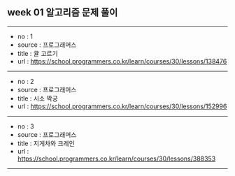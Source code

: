 ## week 01 알고리즘 문제 풀이

---
- no : 1
- source : 프로그래머스
- title : 귤 고르기
- url : https://school.programmers.co.kr/learn/courses/30/lessons/138476
---
- no : 2
- source : 프로그래머스
- title : 시소 짝궁
- url : https://school.programmers.co.kr/learn/courses/30/lessons/152996
---
- no : 3
- source : 프로그래머스
- title : 지게차와 크레인
- url : https://school.programmers.co.kr/learn/courses/30/lessons/388353
---

